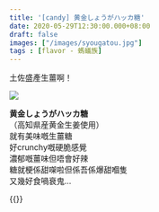 ```yaml
---
title: '[candy] 黄金しょうがハッカ糖'
date: 2020-05-29T12:30:00.000+08:00
draft: false
images: ["/images/syougatou.jpg"]
tags : [flavor - 螞蟻族]
---
```

 
土佐盛產生薑啊！   

![](/images/syougatou.jpg)

**黄金しょうがハッカ糖**  
（高知県産黄金生姜使用）  
就有美味嘅生薑糖  
好crunchy嘅硬脆感覺  
濃郁嘅薑味但唔會好辣  
糖就梗係甜㗎啦但係吾係爆甜嗰隻  
又幾好食喎衰鬼...  


{{<shikoku>}}
